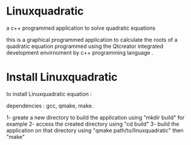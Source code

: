 Linuxquadratic
==============

a c++ programmed application to solve quadratic equations

this is a graphical programmed application to calculate the roots of a quadratic equation programmed using the Qtcreator integrated development envirnoment
by c++ programming language .

Install Linuxquadratic
======================

to install Linuxquadratic equation :

dependencies :
gcc, qmake, make.

1- greate a new directory to build the application using "mkdir build" for example
2- access the created directory using "cd build"
3- build the application on that directory using "qmake path/to/linuxquadratic" then "make"
